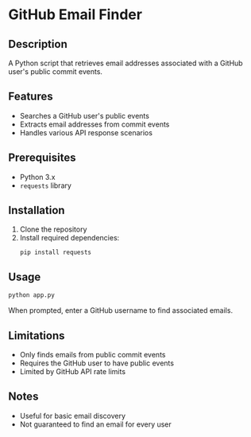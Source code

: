 # GitHub Email Finder

## Description
A Python script that retrieves email addresses associated with a GitHub user's public commit events.

## Features
- Searches a GitHub user's public events
- Extracts email addresses from commit events
- Handles various API response scenarios

## Prerequisites
- Python 3.x
- `requests` library

## Installation
1. Clone the repository
2. Install required dependencies:
   ```
   pip install requests
   ```

## Usage
```bash
python app.py
```
When prompted, enter a GitHub username to find associated emails.

## Limitations
- Only finds emails from public commit events
- Requires the GitHub user to have public events
- Limited by GitHub API rate limits

## Notes
- Useful for basic email discovery
- Not guaranteed to find an email for every user
